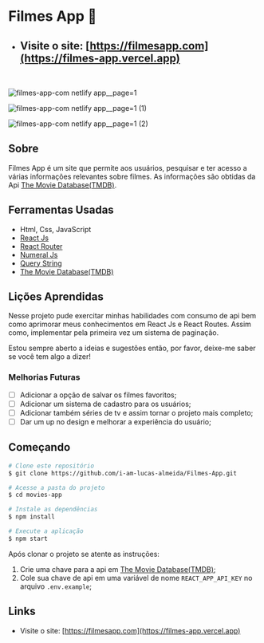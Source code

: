 # Filmes App 🎥

* ## Visite o site: [https://filmesapp.com](https://filmes-app.vercel.app)
</br>

![filmes-app-com netlify app__page=1](https://user-images.githubusercontent.com/77863766/168392855-e3014ec0-8aa2-42bc-8e30-f7eaf3b166b6.png)

![filmes-app-com netlify app__page=1 (1)](https://user-images.githubusercontent.com/77863766/168392849-7ee42cea-92f9-4191-aa43-23b3fda4fc21.png)

![filmes-app-com netlify app__page=1 (2)](https://user-images.githubusercontent.com/77863766/168392833-488cb6f1-36d4-4d4c-827d-037f91fc5362.png)

## Sobre

Filmes App é um site que permite aos usuários, pesquisar e ter acesso a várias informações relevantes sobre filmes. As informações são obtidas da Api [The Movie Database(TMDB)](https://developers.themoviedb.org/3).

## Ferramentas Usadas

* Html, Css, JavaScript
* [React Js](https://pt-br.reactjs.org/)
* [React Router](https://v5.reactrouter.com/web/guides/quick-start)
* [Numeral Js](http://numeraljs.com/)
* [Query String](https://www.npmjs.com/package/query-string)
* [The Movie Database(TMDB)](https://developers.themoviedb.org/3)

## Lições Aprendidas

Nesse projeto pude exercitar minhas habilidades com consumo de api bem como aprimorar meus conhecimentos em React Js e React Routes. Assim como, implementar pela
primeira vez um sistema de paginação.

Estou sempre aberto a ideias e sugestões então, por favor, deixe-me saber se você tem algo a dizer!

### Melhorias Futuras

* [ ] Adicionar a opção de salvar os filmes favoritos;
* [ ] Adicionar um sistema de cadastro para os usuários;
* [ ] Adicionar também séries de tv e assim tornar o projeto mais completo;
* [ ] Dar um up no design e melhorar a experiência do usuário;

## Começando

```bash
# Clone este repositório
$ git clone https://github.com/i-am-lucas-almeida/Filmes-App.git

# Acesse a pasta do projeto
$ cd movies-app

# Instale as dependências
$ npm install

# Execute a aplicação
$ npm start

```

Após clonar o projeto se atente as instruções:

1. Crie uma chave para a api em [The Movie Database(TMDB)](https://developers.themoviedb.org/3);
2. Cole sua chave de api em uma  variável de nome `REACT_APP_API_KEY` no arquivo `.env.example`;

## Links

* Visite o site: [https://filmesapp.com](https://filmes-app.vercel.app)